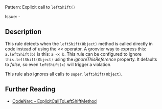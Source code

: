 Pattern: Explicit call to `leftShift()`

Issue: -

## Description

This rule detects when the `leftShift(Object)` method is called directly in code instead of using the &lt;&lt; operator. A groovier way to express this: `a.leftShift(b)` is this: `a << b`. This rule can be configured to ignore `this.leftShift(Object)` using the *ignoreThisReference* property. It defaults to *false*, so even `leftShift(x)` will trigger a violation.

This rule also ignores all calls to `super.leftShift(Object)`.

## Further Reading

* [CodeNarc - ExplicitCallToLeftShiftMethod](http://codenarc.sourceforge.net/codenarc-rules-groovyism.html#ExplicitCallToLeftShiftMethod)